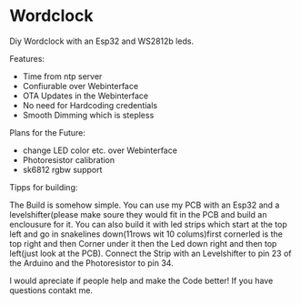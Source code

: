 # Wordclock
Diy Wordclock with an Esp32 and WS2812b leds.

Features: 
- Time from ntp server
- Confiurable over Webinterface
- OTA Updates in the Webinterface 
- No need for Hardcoding credentials
- Smooth Dimming which is stepless

Plans for the Future:
- change LED color etc. over Webinterface 
- Photoresistor calibration
- sk6812 rgbw support

Tipps for building:

The Build is somehow simple. You can use my PCB with an Esp32 and a levelshifter(please make soure they would fit in the PCB
and build an enclousure for it.
You can also build it with led strips which start at the top left and go in snakelines down(11rows wit 10 colums)first cornerled is the top right and then Corner under it then the Led down right and then top left(just look at the PCB). Connect the Strip with an Levelshifter to pin 23 of the Arduino and the Photoresistor to pin 34.


I would apreciate if people help and make the Code better!
If you have questions contakt me.
